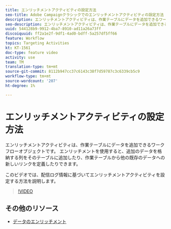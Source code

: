 ```yaml
---
title: エンリッチメントアクティビティの設定方法
seo-title: Adobe Campaignクラシックでのエンリッチメントアクティビティの設定方法
description: エンリッチメントアクティビティは、作業テーブルにデータを追加できるワークフローオブジェクトです。 エンリッチメントを使用すると、追加のデータを格納する列をそのテーブルに追加したり、作業テーブルから他の既存のデータへの新しいリンクを定義したりできます。  このビデオでは、配信ログ情報に基づいてエンリッチメントアクティビティを設定する方法を説明します。
seo-description: エンリッチメントアクティビティは、作業テーブルにデータを追加できるワークフローオブジェクトです。 エンリッチメントを使用すると、追加のデータを格納する列をそのテーブルに追加したり、作業テーブルから他の既存のデータへの新しいリンクを定義したりできます。   このビデオでは、配信ログ情報に基づいてエンリッチメントアクティビティを設定する方法を説明します。
uuid: 544128b9-9912-4ba7-8910-ad11a26a73ff
discoiquuid: ff2a1e2f-9df1-4ad0-bdff-5a257df5ff66
feature: Workflow
topics: Targeting Activities
kt: KT-1561
doc-type: feature video
activity: use
team: TM
translation-type: tm+mt
source-git-commit: 8112b947cc37c6143c38f7d59787c3c6339cb5c9
workflow-type: tm+mt
source-wordcount: '207'
ht-degree: 1%

---
```



# エンリッチメントアクティビティの設定方法

エンリッチメントアクティビティは、作業テーブルにデータを追加できるワークフローオブジェクトです。 エンリッチメントを使用すると、追加のデータを格納する列をそのテーブルに追加したり、作業テーブルから他の既存のデータへの新しいリンクを定義したりできます。

このビデオでは、配信ログ情報に基づいてエンリッチメントアクティビティを設定する方法を説明します。

>[!VIDEO](https://video.tv.adobe.com/v/25193?quality=12)

## その他のリソース

- [データのエンリッチメント](https://docs.adobe.com/content/help/en/campaign-classic/using/automating-with-workflows/use-cases/enriching-data.html)

